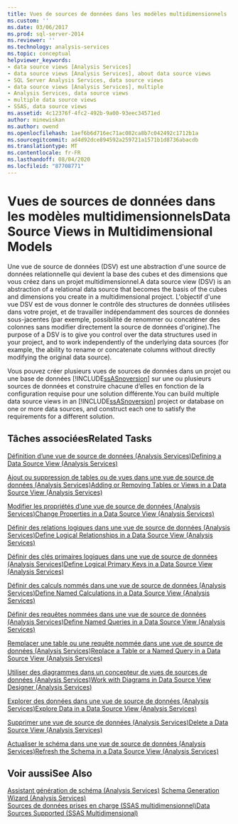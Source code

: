 ```yaml
---
title: Vues de sources de données dans les modèles multidimensionnels | Microsoft Docs
ms.custom: ''
ms.date: 03/06/2017
ms.prod: sql-server-2014
ms.reviewer: ''
ms.technology: analysis-services
ms.topic: conceptual
helpviewer_keywords:
- data source views [Analysis Services]
- data source views [Analysis Services], about data source views
- SQL Server Analysis Services, data source views
- data source views [Analysis Services], multiple
- Analysis Services, data source views
- multiple data source views
- SSAS, data source views
ms.assetid: 4c12376f-4fc2-492b-9a00-93eec34571ed
author: minewiskan
ms.author: owend
ms.openlocfilehash: 1aef6b6d716ec71ac082ca8b7c042492c1712b1a
ms.sourcegitcommit: ad4d92dce894592a259721a1571b1d8736abacdb
ms.translationtype: MT
ms.contentlocale: fr-FR
ms.lasthandoff: 08/04/2020
ms.locfileid: "87708771"
---
```

# <a name="data-source-views-in-multidimensional-models"></a><span data-ttu-id="d640a-102">Vues de sources de données dans les modèles multidimensionnels</span><span class="sxs-lookup"><span data-stu-id="d640a-102">Data Source Views in Multidimensional Models</span></span>
  <span data-ttu-id="d640a-103">Une vue de source de données (DSV) est une abstraction d'une source de données relationnelle qui devient la base des cubes et des dimensions que vous créez dans un projet multidimensionnel.</span><span class="sxs-lookup"><span data-stu-id="d640a-103">A data source view (DSV) is an abstraction of a relational data source that becomes the basis of the cubes and dimensions you create in a multidimensional project.</span></span> <span data-ttu-id="d640a-104">L'objectif d'une vue DSV est de vous donner le contrôle des structures de données utilisées dans votre projet, et de travailler indépendamment des sources de données sous-jacentes (par exemple, possibilité de renommer ou concaténer des colonnes sans modifier directement la source de données d'origine).</span><span class="sxs-lookup"><span data-stu-id="d640a-104">The purpose of a DSV is to give you control over the data structures used in your project, and to work independently of the underlying data sources (for example, the ability to rename or concatenate columns without directly modifying the original data source).</span></span>  
  
 <span data-ttu-id="d640a-105">Vous pouvez créer plusieurs vues de sources de données dans un projet ou une base de données [!INCLUDE[ssASnoversion](../../includes/ssasnoversion-md.md)] sur une ou plusieurs sources de données et construire chacune d’elles en fonction de la configuration requise pour une solution différente.</span><span class="sxs-lookup"><span data-stu-id="d640a-105">You can build multiple data source views in an [!INCLUDE[ssASnoversion](../../includes/ssasnoversion-md.md)] project or database on one or more data sources, and construct each one to satisfy the requirements for a different solution.</span></span>  
  
## <a name="related-tasks"></a><span data-ttu-id="d640a-106">Tâches associées</span><span class="sxs-lookup"><span data-stu-id="d640a-106">Related Tasks</span></span>  
 [<span data-ttu-id="d640a-107">Définition d’une vue de source de données &#40;Analysis Services&#41;</span><span class="sxs-lookup"><span data-stu-id="d640a-107">Defining a Data Source View &#40;Analysis Services&#41;</span></span>](defining-a-data-source-view-analysis-services.md)  
  
 [<span data-ttu-id="d640a-108">Ajout ou suppression de tables ou de vues dans une vue de source de données &#40;Analysis Services&#41;</span><span class="sxs-lookup"><span data-stu-id="d640a-108">Adding or Removing Tables or Views in a Data Source View &#40;Analysis Services&#41;</span></span>](adding-or-removing-tables-or-views-in-a-data-source-view-analysis-services.md)  
  
 [<span data-ttu-id="d640a-109">Modifier les propriétés d’une vue de source de données &#40;Analysis Services&#41;</span><span class="sxs-lookup"><span data-stu-id="d640a-109">Change Properties in a Data Source View &#40;Analysis Services&#41;</span></span>](change-properties-in-a-data-source-view-analysis-services.md)  
  
 [<span data-ttu-id="d640a-110">Définir des relations logiques dans une vue de source de données &#40;Analysis Services&#41;</span><span class="sxs-lookup"><span data-stu-id="d640a-110">Define Logical Relationships in a Data Source View &#40;Analysis Services&#41;</span></span>](define-logical-relationships-in-a-data-source-view-analysis-services.md)  
  
 [<span data-ttu-id="d640a-111">Définir des clés primaires logiques dans une vue de source de données &#40;Analysis Services&#41;</span><span class="sxs-lookup"><span data-stu-id="d640a-111">Define Logical Primary Keys in a Data Source View &#40;Analysis Services&#41;</span></span>](define-logical-primary-keys-in-a-data-source-view-analysis-services.md)  
  
 [<span data-ttu-id="d640a-112">Définir des calculs nommés dans une vue de source de données &#40;Analysis Services&#41;</span><span class="sxs-lookup"><span data-stu-id="d640a-112">Define Named Calculations in a Data Source View &#40;Analysis Services&#41;</span></span>](define-named-calculations-in-a-data-source-view-analysis-services.md)  
  
 [<span data-ttu-id="d640a-113">Définir des requêtes nommées dans une vue de source de données &#40;Analysis Services&#41;</span><span class="sxs-lookup"><span data-stu-id="d640a-113">Define Named Queries in a Data Source View &#40;Analysis Services&#41;</span></span>](define-named-queries-in-a-data-source-view-analysis-services.md)  
  
 [<span data-ttu-id="d640a-114">Remplacer une table ou une requête nommée dans une vue de source de données &#40;Analysis Services&#41;</span><span class="sxs-lookup"><span data-stu-id="d640a-114">Replace a Table or a Named Query in a Data Source View &#40;Analysis Services&#41;</span></span>](replace-a-table-or-a-named-query-in-a-data-source-view-analysis-services.md)  
  
 [<span data-ttu-id="d640a-115">Utiliser des diagrammes dans un concepteur de vues de sources de données &#40;Analysis Services&#41;</span><span class="sxs-lookup"><span data-stu-id="d640a-115">Work with Diagrams in Data Source View Designer &#40;Analysis Services&#41;</span></span>](work-with-diagrams-in-data-source-view-designer-analysis-services.md)  
  
 [<span data-ttu-id="d640a-116">Explorer des données dans une vue de source de données &#40;Analysis Services&#41;</span><span class="sxs-lookup"><span data-stu-id="d640a-116">Explore Data in a Data Source View &#40;Analysis Services&#41;</span></span>](explore-data-in-a-data-source-view-analysis-services.md)  
  
 [<span data-ttu-id="d640a-117">Supprimer une vue de source de données &#40;Analysis Services&#41;</span><span class="sxs-lookup"><span data-stu-id="d640a-117">Delete a Data Source View &#40;Analysis Services&#41;</span></span>](delete-a-data-source-view-analysis-services.md)  
  
 [<span data-ttu-id="d640a-118">Actualiser le schéma dans une vue de source de données &#40;Analysis Services&#41;</span><span class="sxs-lookup"><span data-stu-id="d640a-118">Refresh the Schema in a Data Source View &#40;Analysis Services&#41;</span></span>](refresh-the-schema-in-a-data-source-view-analysis-services.md)  
  
## <a name="see-also"></a><span data-ttu-id="d640a-119">Voir aussi</span><span class="sxs-lookup"><span data-stu-id="d640a-119">See Also</span></span>  
 <span data-ttu-id="d640a-120">[Assistant génération de schéma &#40;Analysis Services&#41;](schema-generation-wizard-analysis-services.md) </span><span class="sxs-lookup"><span data-stu-id="d640a-120">[Schema Generation Wizard &#40;Analysis Services&#41;](schema-generation-wizard-analysis-services.md) </span></span>  
 [<span data-ttu-id="d640a-121">Sources de données prises en charge &#40;SSAS multidimensionnel&#41;</span><span class="sxs-lookup"><span data-stu-id="d640a-121">Data Sources Supported &#40;SSAS Multidimensional&#41;</span></span>](supported-data-sources-ssas-multidimensional.md)  
  
  

